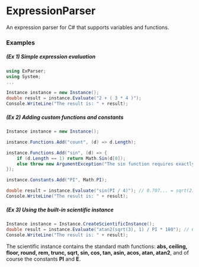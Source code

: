 # ExpressionParser
An expression parser for C# that supports variables and functions.

### Examples
##### (Ex 1) Simple expression evaluation
```C#
using ExParser;
using System;
...

Instance instance = new Instance();
double result = instance.Evaluate("2 + ( 3 * 4 )");
Console.WriteLine("The result is: " + result);
```
##### (Ex 2) Adding custom functions and constants
```C#
Instance instance = new Instance();

instance.Functions.Add("count", (d) => d.Length);

instance.Functions.Add("sin", (d) => {
	if (d.Length == 1) return Math.Sin(d[0]);
	else throw new ArgumentException("The sin function requires exactly one parameter.");
});

instance.Constants.Add("PI", Math.PI);

double result = instance.Evaluate("sin(PI / 4)"); // 0.707... = sqrt(2) / 2
Console.WriteLine("The result is: " + result);
```
##### (Ex 3) Using the built-in scientific instance
```C#
Instance instance = Instance.CreateScientificInstance();
double result = instance.Evaluate("atan2(sqrt(3), 1) / PI * 180"); // 60
Console.WriteLine("The result is: " + result);
```
The scientific instance contains the standard math functions:
**abs, ceiling, floor, round, rem, trunc, sqrt, sin, cos, tan, asin, acos, atan, atan2**, and of course the constants **PI** and **E**.
